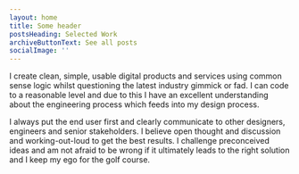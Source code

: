 ```yaml
---
layout: home
title: Some header
postsHeading: Selected Work
archiveButtonText: See all posts
socialImage: ''
---
```

I create clean, simple, usable digital products and services using common sense logic whilst questioning the latest industry gimmick or fad. I can code to a reasonable level and due to this I have an excellent understanding about the engineering process which feeds into my design process. 

I always put the end user first and clearly communicate to other designers, engineers and senior stakeholders. I believe open thought and discussion and working-out-loud to get the best results.  I challenge preconceived ideas and am not afraid to be wrong if it ultimately leads to the right solution and I keep my ego for the golf course.
